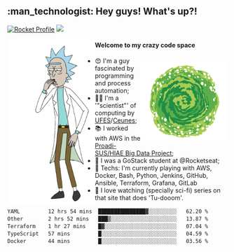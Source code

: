 
<h2> :man_technologist: Hey guys! What's up?!</h2>
                                                                         
[![Rocket Profile](https://img.shields.io/static/v1?label=Rocketseat&message=Profile&colorA=purple&color=black&logo=Rocket&logoColor=white)](https://app.rocketseat.com.br/me/elyabe)
<a href="https://www.linkedin.com/in/elyabe/"><img src="https://img.shields.io/badge/LinkedIn-informational?logo=linkedin"/></a>

<img align='left' src="https://raw.githubusercontent.com/Elyabe/Elyabe/master/images/rick-dancing.gif" width='200'>

                       
#### Welcome to my crazy code space 
<img align='right' src="https://raw.githubusercontent.com/Elyabe/elyabe/master/images/portal-3.gif" width='200'>

- :heart_eyes: I'm a guy fascinated by programming and process automation; 
- :office_worker: I'm a '"scientist"' of computing by [UFES](http://ufes.br)/[Ceunes](http://ceunes.ufes.br);
- :books: I worked with AWS in the [Proadi-SUS/HIAE Big Data Project](https://www.einstein.br/responsabilidade-social/atuacao-com-o-ministerio-da-saude/proadi-sus);
- :rocket: I was a GoStack student at @Rocketseat;
- :green_heart: Techs: I'm currently playing with AWS, Docker, Bash, Python, Jenkins, GitHub, Ansible, Terraform, Grafana, GitLab
- :movie_camera: I love watching (specially sci-fi) series on that site that does 'Tu-dooom'.

<!--START_SECTION:waka-->

```txt
YAML         12 hrs 54 mins  ███████████████▓░░░░░░░░░   62.20 %
Other        2 hrs 52 mins   ███▒░░░░░░░░░░░░░░░░░░░░░   13.87 %
Terraform    1 hr 27 mins    █▓░░░░░░░░░░░░░░░░░░░░░░░   07.04 %
TypeScript   57 mins         █░░░░░░░░░░░░░░░░░░░░░░░░   04.59 %
Docker       44 mins         █░░░░░░░░░░░░░░░░░░░░░░░░   03.56 %
```

<!--END_SECTION:waka-->
